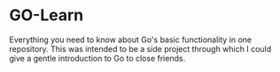 # GO-Learn
Everything you need to know about Go's basic functionality in one repository.
This was intended to be a side project through which I could give a gentle introduction to Go to close friends.
